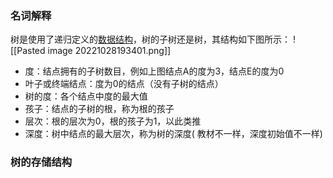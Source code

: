 ### 名词解释
树是使用了递归定义的[数据结构](https://so.csdn.net/so/search?q=%E6%95%B0%E6%8D%AE%E7%BB%93%E6%9E%84&spm=1001.2101.3001.7020)，树的子树还是树，其结构如下图所示：
![[Pasted image 20221028193401.png]]
-   度：结点拥有的子树数目，例如上图结点A的度为3，结点E的度为0
-   叶子或终端结点：度为0的结点（没有子树的结点）
-   树的度：各个结点中度的最大值
-   孩子：结点的子树的根，称为根的孩子
-   层次：根的层次为0，根的孩子为1，以此类推
-   深度：树中结点的最大层次，称为树的深度(  教材不一样，深度初始值不一样)

### 树的存储结构
